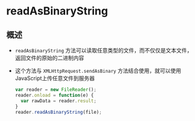 # readAsBinaryString

## 概述

+ `readAsBinaryString` 方法可以读取任意类型的文件，而不仅仅是文本文件，返回文件的原始的二进制内容

+ 这个方法与 `XMLHttpRequest.sendAsBinary` 方法结合使用，就可以使用JavaScript上传任意文件到服务器

    ```js
    var reader = new FileReader();
    reader.onload = function(e) {
      var rawData = reader.result;
    }
    reader.readAsBinaryString(file);
    ```
